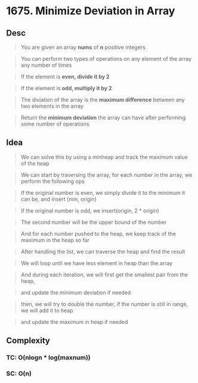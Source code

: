 # 1675. Minimize Deviation in Array

## Desc

> You are given an array **nums** of **n** positive integers

> You can perform two types of operations on any element of the array any number of times

> If the element is **even, divide it by 2**

> If the element is **odd, multiply it by 2**

> The diviation of the array is the **maximum difference** between any two elements in the array

> Return the **minimum deviation** the array can have after performing some number of operations

## Idea

> We can solve this by using a minheap and track the maximum value of the heap

> We can start by traversing the array, for each number in the array, we perform the following ops

> If the original number is even, we simply divide it to the minimum it can be, and insert (min, origin)

> if the original number is odd, we insert(origin, 2 * origin)

> The second number will be the upper bound of the number

> And for each number pushed to the heap, we keep track of the maximum in the heap so far

> After handling the list, we can traverse the heap and find the result

> We will loop until we have less element in heap than the array

> And during each iteration, we will first get the smallest pair from the heap,

> and update the minimum deviation if needed

> then, we will try to double the number, if the number is still in range, we will add it to heap

> and update the maximum in heap if needed

## Complexity

### TC: O(nlogn * log(maxnum))

### SC: O(n)